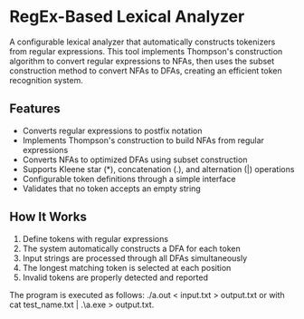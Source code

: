 # RegEx-Based Lexical Analyzer

A configurable lexical analyzer that automatically constructs tokenizers from regular expressions. This tool implements Thompson's construction algorithm to convert regular expressions to NFAs, then uses the subset construction method to convert NFAs to DFAs, creating an efficient token recognition system.

## Features

- Converts regular expressions to postfix notation
- Implements Thompson's construction to build NFAs from regular expressions
- Converts NFAs to optimized DFAs using subset construction
- Supports Kleene star (*), concatenation (.), and alternation (|) operations
- Configurable token definitions through a simple interface
- Validates that no token accepts an empty string

## How It Works

1. Define tokens with regular expressions
2. The system automatically constructs a DFA for each token
3. Input strings are processed through all DFAs simultaneously
4. The longest matching token is selected at each position
5. Invalid tokens are properly detected and reported

The program is executed as follows:
./a.out < input.txt > output.txt or with cat test_name.txt | .\a.exe > output.txt.
